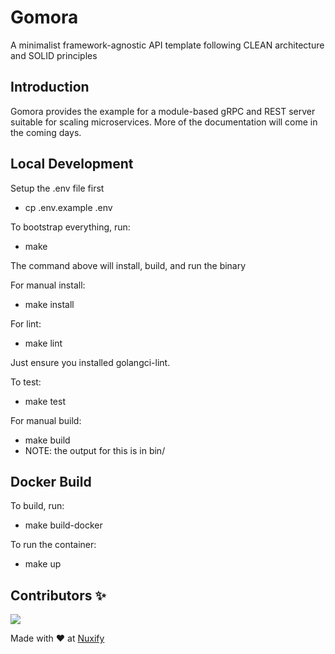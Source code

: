 # Gomora
A minimalist framework-agnostic API template following CLEAN architecture and SOLID principles

## Introduction

Gomora provides the example for a module-based gRPC and REST server suitable for scaling microservices.
 More of the documentation will come in the coming days.
## Local Development

Setup the .env file first
- cp .env.example .env

To bootstrap everything, run:
- make

The command above will install, build, and run the binary

For manual install:
- make install

For lint:
- make lint

Just ensure you installed golangci-lint.

To test:
- make test

For manual build:
- make build
- NOTE: the output for this is in bin/

## Docker Build

To build, run:
- make build-docker

To run the container:
- make up

## Contributors ✨
[![](https://avatars0.githubusercontent.com/u/38805756?s=90&u=96545a7174420f0ae00a9511c74e6ed74a9e5319&v=4)](https://github.com/kabaluyot)

Made with ❤️ at [Nuxify](https://nuxify.tech)
